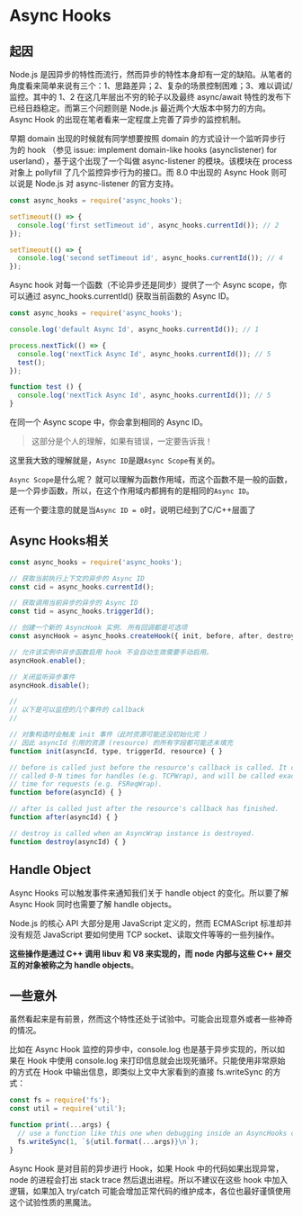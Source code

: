 # Async Hooks

## 起因

Node.js 是因异步的特性而流行，然而异步的特性本身却有一定的缺陷。从笔者的角度看来简单来说有三个：1、思路差异；2、复杂的场景控制困难；3、难以调试/监控。其中的 1、2 在这几年层出不穷的轮子以及最终 async/await 特性的发布下已经日趋稳定。而第三个问题则是 Node.js 最近两个大版本中努力的方向。Async Hook 的出现在笔者看来一定程度上完善了异步的监控机制。

早期 domain 出现的时候就有同学想要按照 domain 的方式设计一个监听异步行为的 hook （参见 issue: implement domain-like hooks (asynclistener) for userland），基于这个出现了一个叫做 async-listener 的模块。该模块在 process 对象上 pollyfill 了几个监控异步行为的接口。而 8.0 中出现的 Async Hook 则可以说是 Node.js 对 async-listener 的官方支持。

```js
const async_hooks = require('async_hooks');

setTimeout(() => {
  console.log('first setTimeout id', async_hooks.currentId()); // 2
});

setTimeout(() => {
  console.log('second setTimeout id', async_hooks.currentId()); // 4
});
```

Async hook 对每一个函数（不论异步还是同步）提供了一个 Async scope，你可以通过 async_hooks.currentId() 获取当前函数的 Async ID。

```js
const async_hooks = require('async_hooks');

console.log('default Async Id', async_hooks.currentId()); // 1

process.nextTick(() => {
  console.log('nextTick Async Id', async_hooks.currentId()); // 5
  test();
});

function test () {
  console.log('nextTick Async Id', async_hooks.currentId()); // 5
}
```

在同一个 Async scope 中，你会拿到相同的 Async ID。

> 这部分是个人的理解，如果有错误，一定要告诉我！

这里我大致的理解就是，`Async ID`是跟`Async Scope`有关的。

`Async Scope`是什么呢？ 就可以理解为函数作用域，而这个函数不是一般的函数，是一个异步函数，所以，在这个作用域内都拥有的是相同的`Async ID`。

还有一个要注意的就是当`Async ID = 0`时，说明已经到了C/C++层面了


## Async Hooks相关
```js
const async_hooks = require('async_hooks');

// 获取当前执行上下文的异步的 Async ID
const cid = async_hooks.currentId();

// 获取调用当前异步的异步的 Async ID
const tid = async_hooks.triggerId();

// 创建一个新的 AsyncHook 实例. 所有回调都是可选项
const asyncHook = async_hooks.createHook({ init, before, after, destroy });

// 允许该实例中异步函数启用 hook 不会自动生效需要手动启用。
asyncHook.enable();

// 关闭监听异步事件
asyncHook.disable();

//
// 以下是可以监控的几个事件的 callback
//

// 对象构造时会触发 init 事件（此时资源可能还没初始化完 ）
// 因此 asyncId 引用的资源 (resource) 的所有字段都可能还未填充
function init(asyncId, type, triggerId, resource) { }

// before is called just before the resource's callback is called. It can be
// called 0-N times for handles (e.g. TCPWrap), and will be called exactly 1
// time for requests (e.g. FSReqWrap).
function before(asyncId) { }

// after is called just after the resource's callback has finished.
function after(asyncId) { }

// destroy is called when an AsyncWrap instance is destroyed.
function destroy(asyncId) { }
```

## Handle Object

Async Hooks 可以触发事件来通知我们关于 handle object 的变化。所以要了解 Async Hook 同时也需要了解 handle objects。

Node.js 的核心 API 大部分是用 JavaScript 定义的，然而 ECMAScript 标准却并没有规范 JavaScript 要如何使用 TCP socket、读取文件等等的一些列操作。

**这些操作是通过 C++ 调用 libuv 和 V8 来实现的，而 node 内部与这些 C++ 层交互的对象被称之为 handle objects**。

## 一些意外

虽然看起来是有前景，然而这个特性还处于试验中。可能会出现意外或者一些神奇的情况。

比如在 Async Hook 监控的异步中，console.log 也是基于异步实现的，所以如果在 Hook 中使用 console.log 来打印信息就会出现死循环。只能使用非常原始的方式在 Hook 中输出信息，即类似上文中大家看到的直接 fs.writeSync 的方式：

```js
const fs = require('fs');
const util = require('util');

function print(...args) {
  // use a function like this one when debugging inside an AsyncHooks callback
  fs.writeSync(1, `${util.format(...args)}\n`);
}
```

Async Hook 是对目前的异步进行 Hook，如果 Hook 中的代码如果出现异常， node 的进程会打出 stack trace 然后退出进程。所以不建议在这些 hook 中加入逻辑，如果加入 try/catch 可能会增加正常代码的维护成本，各位也最好谨慎使用这个试验性质的黑魔法。

